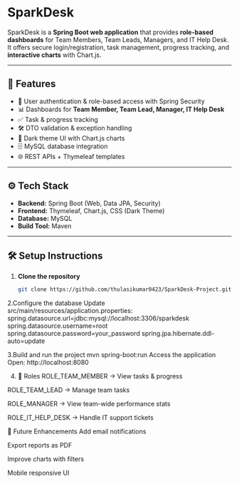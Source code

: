 # SparkDesk

SparkDesk is a **Spring Boot web application** that provides **role-based dashboards** for Team Members, Team Leads, Managers, and IT Help Desk.  
It offers secure login/registration, task management, progress tracking, and **interactive charts** with Chart.js.

---

## 🚀 Features
- 🔐 User authentication & role-based access with Spring Security  
- 📊 Dashboards for **Team Member, Team Lead, Manager, IT Help Desk**  
- ✅ Task & progress tracking  
- 🛠 DTO validation & exception handling  
- 🎨 Dark theme UI with Chart.js charts  
- 🗄 MySQL database integration  
- 🌐 REST APIs + Thymeleaf templates  

---


## ⚙️ Tech Stack
- **Backend:** Spring Boot (Web, Data JPA, Security)  
- **Frontend:** Thymeleaf, Chart.js, CSS (Dark Theme)  
- **Database:** MySQL  
- **Build Tool:** Maven  

---

## 🛠 Setup Instructions

1. **Clone the repository**  
   ```bash
   git clone https://github.com/thulasikumar0423/SparkDesk-Project.git
   
2.Configure the database
Update src/main/resources/application.properties:
spring.datasource.url=jdbc:mysql://localhost:3306/sparkdesk
spring.datasource.username=root
spring.datasource.password=your_password
spring.jpa.hibernate.ddl-auto=update


3.Build and run the project
mvn spring-boot:run
Access the application
Open: http://localhost:8080

4. 👥 Roles
ROLE_TEAM_MEMBER → View tasks & progress

ROLE_TEAM_LEAD → Manage team tasks

ROLE_MANAGER → View team-wide performance stats

ROLE_IT_HELP_DESK → Handle IT support tickets

📌 Future Enhancements
Add email notifications

Export reports as PDF

Improve charts with filters

Mobile responsive UI

